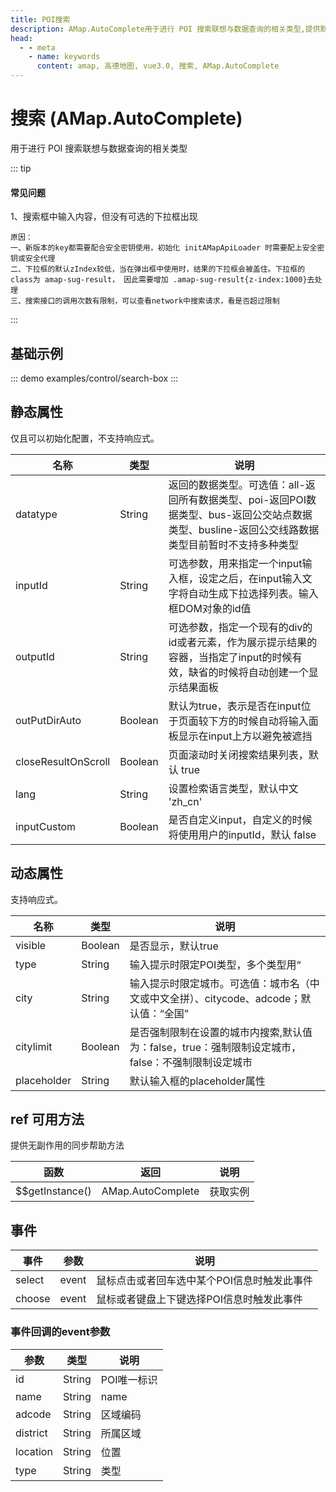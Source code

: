 ```yaml
---
title: POI搜索
description: AMap.AutoComplete用于进行 POI 搜索联想与数据查询的相关类型,提供默认的功能
head:
  - - meta
    - name: keywords
      content: amap, 高德地图, vue3.0, 搜索, AMap.AutoComplete
---
```


# 搜索 (AMap.AutoComplete)
用于进行 POI 搜索联想与数据查询的相关类型

::: tip
#### 常见问题
1、搜索框中输入内容，但没有可选的下拉框出现
```text
原因：
一、新版本的key都需要配合安全密钥使用，初始化 initAMapApiLoader 时需要配上安全密钥或安全代理
二、下拉框的默认zIndex较低，当在弹出框中使用时，结果的下拉框会被盖住。下拉框的class为 amap-sug-result， 因此需要增加 .amap-sug-result{z-index:1000}去处理
三、搜索接口的调用次数有限制，可以查看network中搜索请求，看是否超过限制
```
:::

## 基础示例

::: demo
examples/control/search-box
:::

## 静态属性
仅且可以初始化配置，不支持响应式。

名称 | 类型 | 说明
---|---|---|
datatype | String | 返回的数据类型。可选值：all-返回所有数据类型、poi-返回POI数据类型、bus-返回公交站点数据类型、busline-返回公交线路数据类型目前暂时不支持多种类型
inputId | String | 可选参数，用来指定一个input输入框，设定之后，在input输入文字将自动生成下拉选择列表。输入框DOM对象的id值
outputId | String | 可选参数，指定一个现有的div的id或者元素，作为展示提示结果的容器，当指定了input的时候有效，缺省的时候将自动创建一个显示结果面板
outPutDirAuto | Boolean | 默认为true，表示是否在input位于页面较下方的时候自动将输入面板显示在input上方以避免被遮挡
closeResultOnScroll | Boolean | 页面滚动时关闭搜索结果列表，默认 true
lang | String | 设置检索语言类型，默认中文 'zh_cn'
inputCustom | Boolean | 是否自定义input，自定义的时候将使用用户的inputId，默认 false

## 动态属性

支持响应式。

名称 | 类型 | 说明
---|---|---|
visible | Boolean | 是否显示，默认true
type | String | 输入提示时限定POI类型，多个类型用“|”分隔，目前只支持Poi类型编码如“050000” 默认值：所有类别
city | String | 输入提示时限定城市。可选值：城市名（中文或中文全拼）、citycode、adcode；默认值：“全国”
citylimit | Boolean | 是否强制限制在设置的城市内搜索,默认值为：false，true：强制限制设定城市，false：不强制限制设定城市
placeholder | String | 默认输入框的placeholder属性


## ref 可用方法
提供无副作用的同步帮助方法

函数 | 返回 | 说明
---|---|---|
$$getInstance() | AMap.AutoComplete | 获取实例


## 事件

事件 | 参数 | 说明
---|---|---|
select | event | 鼠标点击或者回车选中某个POI信息时触发此事件
choose | event | 鼠标或者键盘上下键选择POI信息时触发此事件

### 事件回调的event参数
参数 | 类型 | 说明
---|---|---|
id | String | POI唯一标识
name | String | name
adcode | String | 区域编码
district | String | 所属区域
location | String | 位置
type | String | 类型


